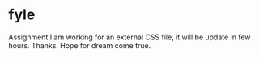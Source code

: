 # fyle
Assignment
I am working for an external CSS file, it will be update in few hours.
Thanks.
Hope for dream come true.

